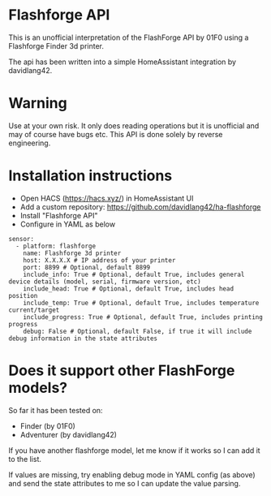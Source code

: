 Flashforge API
=======================

This is an unofficial interpretation of the FlashForge API by 01F0 using a Flashforge Finder 3d printer.

The api has been written into a simple HomeAssistant integration by davidlang42.

Warning
=======================
Use at your own risk. It only does reading operations but it is unofficial and may of course have bugs etc.
This API is done solely by reverse engineering.

Installation instructions
=======================
* Open HACS (https://hacs.xyz/) in HomeAssistant UI
* Add a custom repository: https://github.com/davidlang42/ha-flashforge
* Install "Flashforge API"
* Configure in YAML as below

```
sensor:
  - platform: flashforge
    name: Flashforge 3d printer
    host: X.X.X.X # IP address of your printer
    port: 8899 # Optional, default 8899
    include_info: True # Optional, default True, includes general device details (model, serial, firmware version, etc)
    include_head: True # Optional, default True, includes head position
    include_temp: True # Optional, default True, includes temperature current/target
    include_progress: True # Optional, default True, includes printing progress
    debug: False # Optional, default False, if true it will include debug information in the state attributes
```

Does it support other FlashForge models?
=======================
So far it has been tested on:
* Finder (by 01F0)
* Adventurer (by davidlang42)

If you have another flashforge model, let me know if it works so I can add it to the list.

If values are missing, try enabling debug mode in YAML config (as above) and send the state attributes to me so I can update the value parsing.
